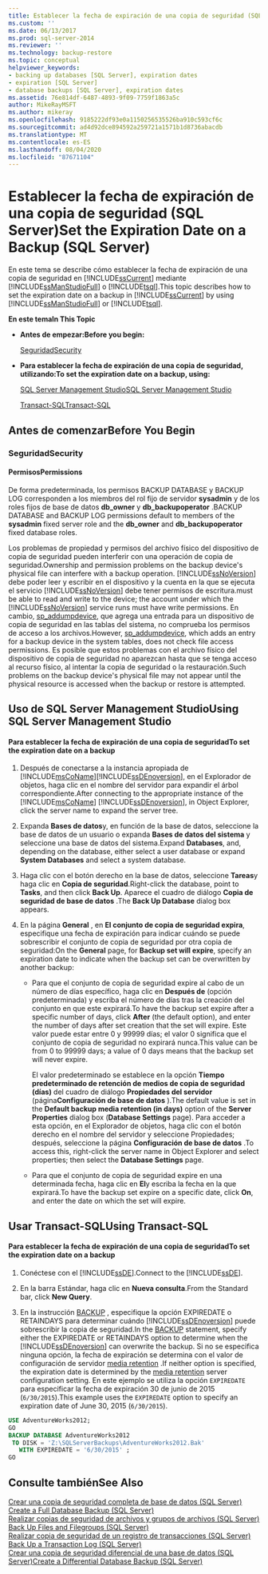 ```yaml
---
title: Establecer la fecha de expiración de una copia de seguridad (SQL Server) | Microsoft Docs
ms.custom: ''
ms.date: 06/13/2017
ms.prod: sql-server-2014
ms.reviewer: ''
ms.technology: backup-restore
ms.topic: conceptual
helpviewer_keywords:
- backing up databases [SQL Server], expiration dates
- expiration [SQL Server]
- database backups [SQL Server], expiration dates
ms.assetid: 76e814df-6487-4893-9f09-7759f1863a5c
author: MikeRayMSFT
ms.author: mikeray
ms.openlocfilehash: 9185222df93e0a1150256535526ba910c593cf6c
ms.sourcegitcommit: ad4d92dce894592a259721a1571b1d8736abacdb
ms.translationtype: MT
ms.contentlocale: es-ES
ms.lasthandoff: 08/04/2020
ms.locfileid: "87671104"
---
```

# <a name="set-the-expiration-date-on-a-backup-sql-server"></a><span data-ttu-id="92f47-102">Establecer la fecha de expiración de una copia de seguridad (SQL Server)</span><span class="sxs-lookup"><span data-stu-id="92f47-102">Set the Expiration Date on a Backup (SQL Server)</span></span>
  <span data-ttu-id="92f47-103">En este tema se describe cómo establecer la fecha de expiración de una copia de seguridad en [!INCLUDE[ssCurrent](../../includes/sscurrent-md.md)] mediante [!INCLUDE[ssManStudioFull](../../includes/ssmanstudiofull-md.md)] o [!INCLUDE[tsql](../../includes/tsql-md.md)].</span><span class="sxs-lookup"><span data-stu-id="92f47-103">This topic describes how to set the expiration date on a backup in [!INCLUDE[ssCurrent](../../includes/sscurrent-md.md)] by using [!INCLUDE[ssManStudioFull](../../includes/ssmanstudiofull-md.md)] or [!INCLUDE[tsql](../../includes/tsql-md.md)].</span></span>  
  
 <span data-ttu-id="92f47-104">**En este tema**</span><span class="sxs-lookup"><span data-stu-id="92f47-104">**In This Topic**</span></span>  
  
-   <span data-ttu-id="92f47-105">**Antes de empezar:**</span><span class="sxs-lookup"><span data-stu-id="92f47-105">**Before you begin:**</span></span>  
  
     [<span data-ttu-id="92f47-106">Seguridad</span><span class="sxs-lookup"><span data-stu-id="92f47-106">Security</span></span>](#Security)  
  
-   <span data-ttu-id="92f47-107">**Para establecer la fecha de expiración de una copia de seguridad, utilizando:**</span><span class="sxs-lookup"><span data-stu-id="92f47-107">**To set the expiration date on a backup, using:**</span></span>  
  
     [<span data-ttu-id="92f47-108">SQL Server Management Studio</span><span class="sxs-lookup"><span data-stu-id="92f47-108">SQL Server Management Studio</span></span>](#SSMSProcedure)  
  
     [<span data-ttu-id="92f47-109">Transact-SQL</span><span class="sxs-lookup"><span data-stu-id="92f47-109">Transact-SQL</span></span>](#TsqlProcedure)  
  
##  <a name="before-you-begin"></a><a name="BeforeYouBegin"></a> <span data-ttu-id="92f47-110">Antes de comenzar</span><span class="sxs-lookup"><span data-stu-id="92f47-110">Before You Begin</span></span>  
  
###  <a name="security"></a><a name="Security"></a> <span data-ttu-id="92f47-111">Seguridad</span><span class="sxs-lookup"><span data-stu-id="92f47-111">Security</span></span>  
  
####  <a name="permissions"></a><a name="Permissions"></a> <span data-ttu-id="92f47-112">Permisos</span><span class="sxs-lookup"><span data-stu-id="92f47-112">Permissions</span></span>  
 <span data-ttu-id="92f47-113">De forma predeterminada, los permisos BACKUP DATABASE y BACKUP LOG corresponden a los miembros del rol fijo de servidor **sysadmin** y de los roles fijos de base de datos **db_owner** y **db_backupoperator** .</span><span class="sxs-lookup"><span data-stu-id="92f47-113">BACKUP DATABASE and BACKUP LOG permissions default to members of the **sysadmin** fixed server role and the **db_owner** and **db_backupoperator** fixed database roles.</span></span>  
  
 <span data-ttu-id="92f47-114">Los problemas de propiedad y permisos del archivo físico del dispositivo de copia de seguridad pueden interferir con una operación de copia de seguridad.</span><span class="sxs-lookup"><span data-stu-id="92f47-114">Ownership and permission problems on the backup device's physical file can interfere with a backup operation.</span></span> [!INCLUDE[ssNoVersion](../../includes/ssnoversion-md.md)] <span data-ttu-id="92f47-115">debe poder leer y escribir en el dispositivo y la cuenta en la que se ejecuta el servicio [!INCLUDE[ssNoVersion](../../includes/ssnoversion-md.md)] debe tener permisos de escritura.</span><span class="sxs-lookup"><span data-stu-id="92f47-115">must be able to read and write to the device; the account under which the [!INCLUDE[ssNoVersion](../../includes/ssnoversion-md.md)] service runs must have write permissions.</span></span> <span data-ttu-id="92f47-116">En cambio, [sp_addumpdevice](/sql/relational-databases/system-stored-procedures/sp-addumpdevice-transact-sql), que agrega una entrada para un dispositivo de copia de seguridad en las tablas del sistema, no comprueba los permisos de acceso a los archivos.</span><span class="sxs-lookup"><span data-stu-id="92f47-116">However, [sp_addumpdevice](/sql/relational-databases/system-stored-procedures/sp-addumpdevice-transact-sql), which adds an entry for a backup device in the system tables, does not check file access permissions.</span></span> <span data-ttu-id="92f47-117">Es posible que estos problemas con el archivo físico del dispositivo de copia de seguridad no aparezcan hasta que se tenga acceso al recurso físico, al intentar la copia de seguridad o la restauración.</span><span class="sxs-lookup"><span data-stu-id="92f47-117">Such problems on the backup device's physical file may not appear until the physical resource is accessed when the backup or restore is attempted.</span></span>  
  
##  <a name="using-sql-server-management-studio"></a><a name="SSMSProcedure"></a> <span data-ttu-id="92f47-118">Uso de SQL Server Management Studio</span><span class="sxs-lookup"><span data-stu-id="92f47-118">Using SQL Server Management Studio</span></span>  
  
#### <a name="to-set-the-expiration-date-on-a-backup"></a><span data-ttu-id="92f47-119">Para establecer la fecha de expiración de una copia de seguridad</span><span class="sxs-lookup"><span data-stu-id="92f47-119">To set the expiration date on a backup</span></span>  
  
1.  <span data-ttu-id="92f47-120">Después de conectarse a la instancia apropiada de [!INCLUDE[msCoName](../../includes/msconame-md.md)][!INCLUDE[ssDEnoversion](../../../includes/ssdenoversion-md.md)], en el Explorador de objetos, haga clic en el nombre del servidor para expandir el árbol correspondiente.</span><span class="sxs-lookup"><span data-stu-id="92f47-120">After connecting to the appropriate instance of the [!INCLUDE[msCoName](../../includes/msconame-md.md)] [!INCLUDE[ssDEnoversion](../../../includes/ssdenoversion-md.md)], in Object Explorer, click the server name to expand the server tree.</span></span>  
  
2.  <span data-ttu-id="92f47-121">Expanda **Bases de datos**y, en función de la base de datos, seleccione la base de datos de un usuario o expanda **Bases de datos del sistema** y seleccione una base de datos del sistema.</span><span class="sxs-lookup"><span data-stu-id="92f47-121">Expand **Databases**, and, depending on the database, either select a user database or expand **System Databases** and select a system database.</span></span>  
  
3.  <span data-ttu-id="92f47-122">Haga clic con el botón derecho en la base de datos, seleccione **Tareas**y haga clic en **Copia de seguridad**.</span><span class="sxs-lookup"><span data-stu-id="92f47-122">Right-click the database, point to **Tasks**, and then click **Back Up**.</span></span> <span data-ttu-id="92f47-123">Aparece el cuadro de diálogo **Copia de seguridad de base de datos** .</span><span class="sxs-lookup"><span data-stu-id="92f47-123">The **Back Up Database** dialog box appears.</span></span>  
  
4.  <span data-ttu-id="92f47-124">En la página **General** , en **El conjunto de copia de seguridad expira**, especifique una fecha de expiración para indicar cuándo se puede sobrescribir el conjunto de copia de seguridad por otra copia de seguridad:</span><span class="sxs-lookup"><span data-stu-id="92f47-124">On the **General** page, for **Backup set will expire**, specify an expiration date to indicate when the backup set can be overwritten by another backup:</span></span>  
  
    -   <span data-ttu-id="92f47-125">Para que el conjunto de copia de seguridad expire al cabo de un número de días específico, haga clic en **Después de** (opción predeterminada) y escriba el número de días tras la creación del conjunto en que este expirará.</span><span class="sxs-lookup"><span data-stu-id="92f47-125">To have the backup set expire after a specific number of days, click **After** (the default option), and enter the number of days after set creation that the set will expire.</span></span> <span data-ttu-id="92f47-126">Este valor puede estar entre 0 y 99999 días; el valor 0 significa que el conjunto de copia de seguridad no expirará nunca.</span><span class="sxs-lookup"><span data-stu-id="92f47-126">This value can be from 0 to 99999 days; a value of 0 days means that the backup set will never expire.</span></span>  
  
         <span data-ttu-id="92f47-127">El valor predeterminado se establece en la opción **Tiempo predeterminado de retención de medios de copia de seguridad (días)** del cuadro de diálogo **Propiedades del servidor** (página**Configuración de base de datos** ).</span><span class="sxs-lookup"><span data-stu-id="92f47-127">The default value is set in the **Default backup media retention (in days)** option of the **Server Properties** dialog box (**Database Settings** page).</span></span> <span data-ttu-id="92f47-128">Para acceder a esta opción, en el Explorador de objetos, haga clic con el botón derecho en el nombre del servidor y seleccione Propiedades; después, seleccione la página **Configuración de base de datos** .</span><span class="sxs-lookup"><span data-stu-id="92f47-128">To access this, right-click the server name in Object Explorer and select properties; then select the **Database Settings** page.</span></span>  
  
    -   <span data-ttu-id="92f47-129">Para que el conjunto de copia de seguridad expire en una determinada fecha, haga clic en **El**y escriba la fecha en la que expirará.</span><span class="sxs-lookup"><span data-stu-id="92f47-129">To have the backup set expire on a specific date, click **On**, and enter the date on which the set will expire.</span></span>  
  
##  <a name="using-transact-sql"></a><a name="TsqlProcedure"></a> <span data-ttu-id="92f47-130">Usar Transact-SQL</span><span class="sxs-lookup"><span data-stu-id="92f47-130">Using Transact-SQL</span></span>  
  
#### <a name="to-set-the-expiration-date-on-a-backup"></a><span data-ttu-id="92f47-131">Para establecer la fecha de expiración de una copia de seguridad</span><span class="sxs-lookup"><span data-stu-id="92f47-131">To set the expiration date on a backup</span></span>  
  
1.  <span data-ttu-id="92f47-132">Conéctese con el [!INCLUDE[ssDE](../../includes/ssde-md.md)].</span><span class="sxs-lookup"><span data-stu-id="92f47-132">Connect to the [!INCLUDE[ssDE](../../includes/ssde-md.md)].</span></span>  
  
2.  <span data-ttu-id="92f47-133">En la barra Estándar, haga clic en **Nueva consulta**.</span><span class="sxs-lookup"><span data-stu-id="92f47-133">From the Standard bar, click **New Query**.</span></span>  
  
3.  <span data-ttu-id="92f47-134">En la instrucción [BACKUP](/sql/t-sql/statements/backup-transact-sql) , especifique la opción EXPIREDATE o RETAINDAYS para determinar cuándo [!INCLUDE[ssDEnoversion](../../../includes/ssdenoversion-md.md)] puede sobrescribir la copia de seguridad.</span><span class="sxs-lookup"><span data-stu-id="92f47-134">In the [BACKUP](/sql/t-sql/statements/backup-transact-sql) statement, specify either the EXPIREDATE or RETAINDAYS option to determine when the [!INCLUDE[ssDEnoversion](../../../includes/ssdenoversion-md.md)] can overwrite the backup.</span></span> <span data-ttu-id="92f47-135">Si no se especifica ninguna opción, la fecha de expiración se determina con el valor de configuración de servidor [media retention](../../database-engine/configure-windows/configure-the-media-retention-server-configuration-option.md) .</span><span class="sxs-lookup"><span data-stu-id="92f47-135">If neither option is specified, the expiration date is determined by the [media retention](../../database-engine/configure-windows/configure-the-media-retention-server-configuration-option.md) server configuration setting.</span></span> <span data-ttu-id="92f47-136">En este ejemplo se utiliza la opción `EXPIREDATE` para especificar la fecha de expiración 30 de junio de 2015 (`6/30/2015`).</span><span class="sxs-lookup"><span data-stu-id="92f47-136">This example uses the `EXPIREDATE` option to specify an expiration date of June 30, 2015 (`6/30/2015`).</span></span>  
  
```sql  
USE AdventureWorks2012;  
GO  
BACKUP DATABASE AdventureWorks2012  
 TO DISK = 'Z:\SQLServerBackups\AdventureWorks2012.Bak'  
   WITH EXPIREDATE = '6/30/2015' ;  
GO  
```  
  
## <a name="see-also"></a><span data-ttu-id="92f47-137">Consulte también</span><span class="sxs-lookup"><span data-stu-id="92f47-137">See Also</span></span>  
 <span data-ttu-id="92f47-138">[Crear una copia de seguridad completa de base de datos &#40;SQL Server&#41;](create-a-full-database-backup-sql-server.md) </span><span class="sxs-lookup"><span data-stu-id="92f47-138">[Create a Full Database Backup &#40;SQL Server&#41;](create-a-full-database-backup-sql-server.md) </span></span>  
 <span data-ttu-id="92f47-139">[Realizar copias de seguridad de archivos y grupos de archivos &#40;SQL Server&#41;](back-up-files-and-filegroups-sql-server.md) </span><span class="sxs-lookup"><span data-stu-id="92f47-139">[Back Up Files and Filegroups &#40;SQL Server&#41;](back-up-files-and-filegroups-sql-server.md) </span></span>  
 <span data-ttu-id="92f47-140">[Realizar copia de seguridad de un registro de transacciones &#40;SQL Server&#41;](back-up-a-transaction-log-sql-server.md) </span><span class="sxs-lookup"><span data-stu-id="92f47-140">[Back Up a Transaction Log &#40;SQL Server&#41;](back-up-a-transaction-log-sql-server.md) </span></span>  
 [<span data-ttu-id="92f47-141">Crear una copia de seguridad diferencial de una base de datos &#40;SQL Server&#41;</span><span class="sxs-lookup"><span data-stu-id="92f47-141">Create a Differential Database Backup &#40;SQL Server&#41;</span></span>](create-a-differential-database-backup-sql-server.md)  
  
  
